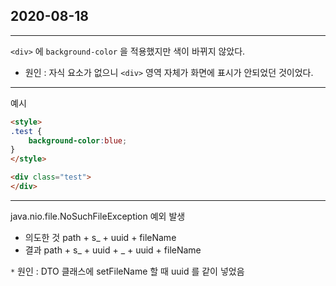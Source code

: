 ## 2020-08-18
***
`<div>` 에 `background-color` 을 적용했지만 색이 바뀌지 않았다.
* 원인 : 자식 요소가 없으니 `<div>` 영역 자체가 화면에 표시가 안되었던 것이었다.
***

예시
~~~html
<style>
.test {
	background-color:blue;
}
</style>

<div class="test">
</div>
~~~

***
java.nio.file.NoSuchFileException 예외 발생

- 의도한 것 path + s_ + uuid + fileName
- 결과 path + s_ + uuid + _ + uuid + fileName

`*` 원인 : DTO 클래스에 setFileName 할 때 uuid 를 같이 넣었음
